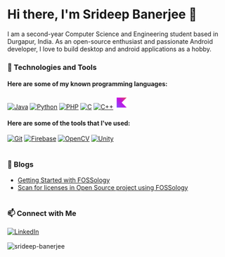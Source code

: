 # Hi there, I'm Srideep Banerjee 👋
I am a second-year Computer Science and Engineering student based in Durgapur, India. As an open-source enthusiast and passionate Android developer, I love to build desktop and android applications as a hobby.
### 🔧 Technologies and Tools
#### Here are some of my known programming languages:
<a href="https://www.java.com/" title="Java"><img src="https://github.com/get-icon/geticon/raw/master/icons/java.svg" alt="Java" width="30px" height="30px"></a>
<a href="https://www.python.org/" title="Python"><img src="https://github.com/get-icon/geticon/raw/master/icons/python.svg" alt="Python" width="30px" height="30px"></a>
<a href="https://php.net/" title="PHP"><img src="https://github.com/get-icon/geticon/raw/master/icons/php.svg" alt="PHP" width="30px" height="30px"></a>
<a href="https://en.wikipedia.org/wiki/C_(programming_language)" title="C"><img src="https://github.com/get-icon/geticon/raw/master/icons/c.svg" alt="C" width="30px" height="30px"></a>
<a href="https://isocpp.org/" title="C++"><img src="https://github.com/get-icon/geticon/raw/master/icons/c-plusplus.svg" alt="C++" width="30px" height="30px"></a>
<a href="https://kotlinlang.org/" title="Kotlin"><img src="https://raw.githubusercontent.com/devicons/devicon/master/icons/kotlin/kotlin-original.svg" alt="Kotlin" width="30px" height="30px"></a><br>
#### Here are some of the tools that I've used:
<a href="https://git-scm.com/" title="Git"><img src="https://www.vectorlogo.zone/logos/git-scm/git-scm-icon.svg" alt="Git" width="30px" height="30px"></a>
<a href="https://firebase.google.com/" title="Firebase"><img src="https://www.vectorlogo.zone/logos/firebase/firebase-icon.svg" alt="Firebase" width="30px" height="30px"></a>
<a href="https://opencv.org/" title="OpenCV"><img src="https://www.vectorlogo.zone/logos/opencv/opencv-icon.svg" alt="OpenCV" width="30px" height="30px"></a>
<a href="https://unity.com/" title="Unity"><img src="https://www.vectorlogo.zone/logos/unity3d/unity3d-icon.svg" alt="Unity" width="30px" height="30px"></a>
<br><br>
### 📝 Blogs
* <a href="https://medium.com/@banerjee.srideep/getting-started-with-fossology-a80f506c15fe" terget="Blank">Getting Started with FOSSology</a><br>
* <a href="https://medium.com/@banerjee.srideep/scan-for-licenses-in-open-source-project-using-fossology-2fb667ad1a1" target="Blank">Scan for licenses in Open Source project using FOSSology</a>
<br><br>
### 📫 Connect with Me
<a href="https://www.linkedin.com/in/srideep-banerjee-64b712251" title="LinkedIn"><img src="https://cdn.jsdelivr.net/npm/simple-icons@3.0.1/icons/linkedin.svg" alt="LinkedIn" height="30" width="30" /></a>

<p><img align="center" src="https://github-readme-streak-stats.herokuapp.com/?user=srideep-banerjee&" alt="srideep-banerjee" /></p>
